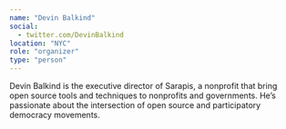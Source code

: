 ```yaml
---
name: "Devin Balkind"
social:
  - twitter.com/DevinBalkind
location: "NYC"
role: "organizer"
type: "person"
---
```


Devin Balkind is the executive director of Sarapis, a nonprofit that bring open source tools and techniques to nonprofits and governments. He’s passionate about the intersection of open source and participatory democracy movements.
